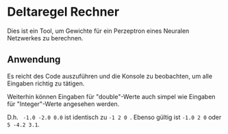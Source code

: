 # Deltaregel Rechner
Dies ist ein Tool, um Gewichte für ein Perzeptron eines Neuralen Netzwerkes zu berechnen.

## Anwendung
Es reicht des Code auszuführen und die Konsole zu beobachten, um alle Eingaben richtig zu tätigen.

Weiterhin können Eingaben für "double"-Werte auch simpel wie Eingaben für "Integer"-Werte angesehen werden.

D.h. ``` -1.0 -2.0 0.0``` ist identisch zu ```-1 2 0 ```. Ebenso gültig ist ```-1.0 2 0``` oder ``` 5 -4.2 3.1 ```.

